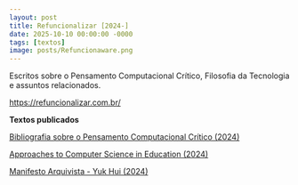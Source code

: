 ```yaml
---
layout: post
title: Refuncionalizar [2024-]
date: 2025-10-10 00:00:00 -0000
tags: [textos]
image: posts/Refuncionaware.png
---
```


Escritos sobre o Pensamento Computacional Crítico, Filosofia da Tecnologia e assuntos relacionados.

<a href="https://refuncionalizar.com.br/">https://refuncionalizar.com.br/</a>

 <b>Textos publicados</b>
 
<a href="https://refuncionalizar.com.br/20241008/bibliografia_pc_critico">Bibliografia sobre o Pensamento Computacional Crítico (2024)</a>
      
<a href="https://refuncionalizar.com.br/20240424/approaches-to-csed">Approaches to Computer Science in Education (2024)</a>
 
<a href="https://refuncionalizar.com.br/20240409/manifestoarquivista">Manifesto Arquivista - Yuk Hui (2024)</a>
